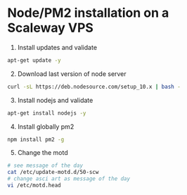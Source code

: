 # Node/PM2 installation on a Scaleway VPS

1. Install updates and validate
```sh
apt-get update -y
```

2. Download last version of node server
```sh
curl -sL https://deb.nodesource.com/setup_10.x | bash -
```

3. Install nodejs and validate
```sh
apt-get install nodejs -y
```

4. Install globally pm2
```sh
npm install pm2 -g
```

5. Change the motd
```sh
# see message of the day
cat /etc/update-motd.d/50-scw
# change asci art as message of the day
vi /etc/motd.head
```
